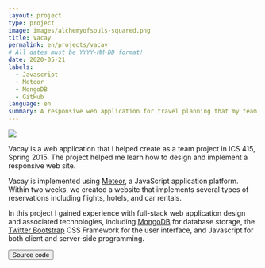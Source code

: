 ```yaml
---
layout: project
type: project
image: images/alchemyofsouls-squared.png
title: Vacay
permalink: en/projects/vacay
# All dates must be YYYY-MM-DD format!
date: 2020-05-21
labels:
  - Javascript
  - Meteor
  - MongoDB
  - GitHub
language: en
summary: A responsive web application for travel planning that my team developed in ICS 415.
---
```



<img class="ui medium right floated rounded image" src="/images/vacay-home-page.png">

Vacay is a web application that I helped create as a team project in ICS 415, Spring 2015. The project helped me learn how to design and implement a responsive web site.

Vacay is implemented using [Meteor](http://meteor.com), a JavaScript application platform. Within two weeks, we created a website that implements several types of reservations including flights, hotels, and car rentals.

In this project I gained experience with full-stack web application design and associated technologies, including [MongoDB](http://mongodb.com) for database storage, the [Twitter Bootstrap](http://getbootstrap.com/) CSS Framework for the user interface, and Javascript for both client and server-side programming. 
 

<a href="https://github.com/theVacay/vacay">
   <button class="ui black button"> <i class="large github icon"></i> Source code </button>
</a>
